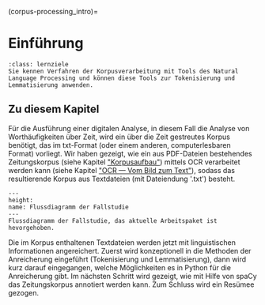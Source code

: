 (corpus-processing_intro)=
# Einführung
```{admonition} Groblernziel dieses Kapitels
:class: lernziele
Sie kennen Verfahren der Korpusverarbeitung mit Tools des Natural Language Processing und können diese Tools zur Tokenisierung und Lemmatisierung anwenden.
```

## Zu diesem Kapitel
Für die Ausführung einer digitalen Analyse, in diesem Fall die Analyse von Worthäufigkeiten über Zeit, wird ein über die Zeit gestreutes Korpus benötigt, das im txt-Format (oder einem anderen, computerlesbaren Format) vorliegt. Wir haben gezeigt, wie ein aus PDF-Dateien bestehendes Zeitungskorpus (siehe Kapitel ["Korpusaufbau"](corpus-collection_intro)) mittels OCR verarbeitet werden kann (siehe Kapitel ["OCR — Vom Bild zum Text"](ocr_intro)), sodass das resultierende Korpus aus Textdateien (mit Dateiendung '.txt') besteht.

```{figure} ../book_images/flow-chart_corpus-processing.jpeg
---
height:
name: Flussdiagramm der Fallstudie
---
Flussdiagramm der Fallstudie, das aktuelle Arbeitspaket ist hevorgehoben.
```

Die im Korpus enthaltenen Textdateien werden jetzt mit linguistischen Informationen angereichert. Zuerst wird konzeptionell in die Methoden der Anreicherung eingeführt (Tokenisierung und Lemmatisierung), dann wird kurz darauf eingegangen, welche Möglichkeiten es in Python für die Anreicherung gibt. Im nächsten Schritt wird gezeigt, wie mit Hilfe von spaCy das Zeitungskorpus annotiert werden kann. Zum Schluss wird ein Resümee gezogen.
